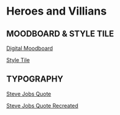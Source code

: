 # Heroes and Villians

## MOODBOARD & STYLE TILE

[Digital Moodboard](https://niice.co/m/a80200c316e389e13dc9871c0b7ccb4f)

[Style Tile](https://github.com/CSD3SIGN/Heroes-Villians/blob/master/Style%20Tile.png)

## TYPOGRAPHY 

[Steve Jobs Quote](https://github.com/CSD3SIGN/Heroes-Villians/blob/master/quote.jpg)

[Steve Jobs Quote Recreated](https://csd3sign.github.io/Heroes-and-Villains-Type-Poster/)
